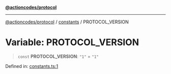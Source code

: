 [**@actioncodes/protocol**](../../README.md)

***

[@actioncodes/protocol](../../modules.md) / [constants](../README.md) / PROTOCOL\_VERSION

# Variable: PROTOCOL\_VERSION

> `const` **PROTOCOL\_VERSION**: `"1"` = `"1"`

Defined in: [constants.ts:1](https://github.com/otaprotocol/actioncodes/blob/7fa582d3aecdeca51131d2fc9eec0802298f9a4d/src/constants.ts#L1)
